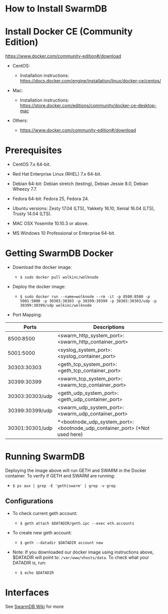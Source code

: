 

# How to Install SwarmDB

# Install Docker CE (Community Edition)
https://www.docker.com/community-edition#/download

* CentOS:
  - Installation instructions: https://docs.docker.com/engine/installation/linux/docker-ce/centos/

* Mac:
  - Installation instructions: https://store.docker.com/editions/community/docker-ce-desktop-mac

* Others:
  - https://www.docker.com/community-edition#/download
  
# Prerequisites
* CentOS 7.x 64-bit.
* Red Hat Enterprise Linux (RHEL) 7.x 64-bit.

* Debian 64-bit:
Debian stretch (testing),
Debian Jessie 8.0,
Debian Wheezy 7.7.

* Fedora 64-bit:
Fedora 25,
Fedora 24.

* Ubuntu versions:
Zesty 17.04 (LTS),
Yakkety 16.10,
Xenial 16.04 (LTS),
Trusty 14.04 (LTS).

* MAC OSX Yosemite 10.10.3 or above.
* MS Windows 10 Professional or Enterprise 64-bit.

# Getting SwarmDB Docker

* Download the docker image:
  - `$ sudo docker pull wolkinc/wolknode`

* Deploy the docker image:
  - `$ sudo docker run --name=wolknode --rm -it -p 8500:8500 -p 5001:5000 -p 30303:30303 -p 30399:30399 -p 30303:30303/udp -p 30399:30399/udp wolkinc/wolknode`

* Port Mapping:

| Ports | Descriptions |
|--|--|
| 8500:8500 | <swarm_http_system_port>:<swarm_http_container_port> |
| 5001:5000 |  <syslog_system_port>:<syslog_container_port> |
| 30303:30303 | <geth_tcp_system_port>:<geth_tcp_container_port> |
| 30399:30399 | <swarm_tcp_system_port>:<swarm_tcp_container_port> |
| 30303:30303/udp | <geth_udp_system_port>:<geth_udp_container_port> |
| 30399:30399/udp | <swarm_udp_system_port>:<swarm_udp_container_port> |
| 30301:30301/udp | *<bootnode_udp_system_port>:<bootnode_udp_container_port> (*Not used here) |

# Running SwarmDB

Deploying the image above will run GETH and SWARM in the Docker container. To verify if GETH and SWARM are running:
  - `$ ps aux | grep -E 'geth|swarm' | grep -v grep`

## Configurations 

* To check current geth account:
  - `$ geth attach $DATADIR/geth.ipc --exec eth.accounts`

* To create new geth account:
  - `$ geth --datadir $DATADIR account new`

* Note: If you downloaded our docker image using instructions above, $DATADIR will point to: `/var/www/vhosts/data`. To check what your DATADIR is, run:
  - `$ echo $DATADIR`  

#  Interfaces

See [SwarmDB Wiki](https://github.com/wolktoken/swarm.wolk.com/wiki) for more
